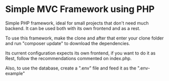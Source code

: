 
# Simple MVC Framework using PHP

Simple PHP framework, ideal for small projects that don't need much backend. It can be used both with its own frontend and as a rest.

To use this framework, make the clone and after that enter your clone folder and run "composer update" to download the dependencies.

Its current configuration expects its own frontend, if you want to do it as Rest, follow the recommendations commented on index.php.

Also, to use the database, create a ".env" file and feed it as the ".env-example"